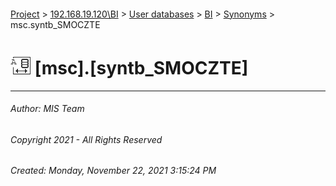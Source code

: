 #### 

[Project](../../../../index.md) > [192.168.19.120\\BI](../../../index.md) > [User databases](../../index.md) > [BI](../index.md) > [Synonyms](Synonyms.md) > msc.syntb_SMOCZTE

# ![Synonyms](../../../../Images/Synonym32.png) [msc].[syntb_SMOCZTE]

---

###### Author:  MIS Team

###### Copyright 2021 - All Rights Reserved

###### Created: Monday, November 22, 2021 3:15:24 PM

